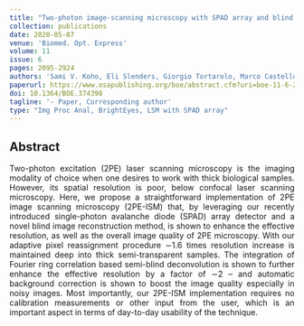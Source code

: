 ```yaml
---
title: "Two-photon image-scanning microscopy with SPAD array and blind image reconstruction"
collection: publications
date: 2020-05-07
venue: 'Biomed. Opt. Express'
volume: 11
issue: 6
pages: 2095-2924
authors: 'Sami V. Koho, Eli Slenders, Giorgio Tortarolo, Marco Castello, Mauro Buttafava, Federica Villa, Elena Tcarenkova, Marcel Ameloot, Paolo Bianchini, Colin J.R. Sheppard, Albeto Diaspro, Alberto Tosi, Giuseppe Vicidomini'
paperurl: https://www.osapublishing.org/boe/abstract.cfm?uri=boe-11-6-2905
doi: 10.1364/BOE.374398
tagline: '- Paper, Corresponding author'
type: "Img Proc Anal, BrightEyes, LSM with SPAD array"
---
```


<h2> Abstract </h2>
<p align= "justify">
Two-photon excitation (2PE) laser scanning microscopy is the imaging modality of choice when one desires to work with thick biological samples. However, its spatial resolution is poor, below confocal laser scanning microscopy. Here, we propose a straightforward implementation of 2PE image scanning microscopy (2PE-ISM) that, by leveraging our recently introduced single-photon avalanche diode (SPAD) array detector and a novel blind image reconstruction method, is shown to enhance the effective resolution, as well as the overall image quality of 2PE microscopy. With our adaptive pixel reassignment procedure ∼1.6 times resolution increase is maintained deep into thick semi-transparent samples. The integration of Fourier ring correlation based semi-blind deconvolution is shown to further enhance the effective resolution by a factor of ∼2 – and automatic background correction is shown to boost the image quality especially in noisy images. Most importantly, our 2PE-ISM implementation requires no calibration measurements or other input from the user, which is an important aspect in terms of day-to-day usability of the technique.

